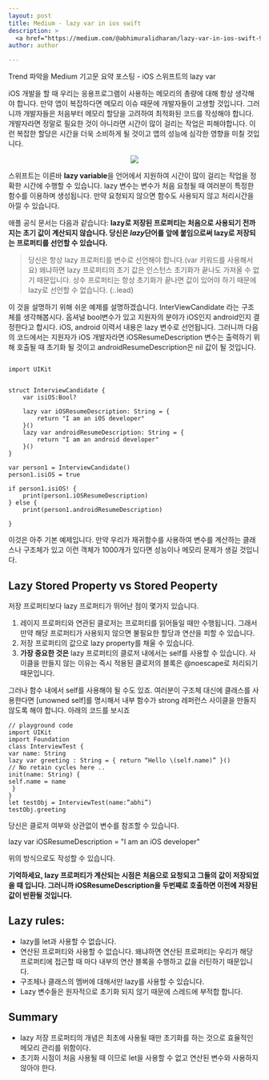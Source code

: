 ```yaml
---
layout: post
title: Medium - lazy var in ios swift
description: >
  <a href="https://medium.com/@abhimuralidharan/lazy-var-in-ios-swift-96c75cb8a13a">원문 - Abhimuralidharan</a>
author: author

---
```


Trend 파악을 Medium 기고문 요약 포스팅 - iOS 스위프트의 lazy var

iOS 개발을 할 때 우리는 응용프로그램이 사용하는 메모리의 총량에 대해 항상 생각해야 합니다. 만약 앱이 복잡하다면 메모리 이슈 때문에 개발자들이 고생할 것입니다. 그러니까 개발자들은 처음부터 메모리 할당을 고려하여 최적화된 코드를 작성해야 합니다. 개발자라면 정말로 필요한 것이 아니라면 시간이 많이 걸리는 작업은 피해야합니다. 이런 복잡한 할당은 시간을 더욱 소비하게 될 것이고 앱의 성능에 심각한 영향을 미칠 것입니다.

<center>
<img src="https://miro.medium.com/max/1400/1*HRKGc4RHwRXiyIHOzlpKbA.png"/>
</center>

스위프트는 이른바 <b>lazy variable</b>을 언어에서 지원하여 시간이 많이 걸리는 작업을 정확한 시간에 수행할 수 있습니다. lazy 변수는 변수가 처음 요청될 때 여러분이 특정한 함수를 이용하며 생성됩니다. 만약 요청되지 않으면 함수도 사용되지 않고 처리시간을 아낄 수 있습니다.

애플 공식 문서는 다음과 같습니다:
<b>lazy로 저장된 프로퍼티는 처음으로 사용되기 전까지는 초기 값이 계산되지 않습니다. 당신은 <i>lazy</i>단어를 앞에 붙임으로써 lazy로 저장되는 프로퍼티를 선언할 수 있습니다.</b>

> 당신은 항상 lazy 프로퍼티를 변수로 선언해야 합니다.(var 키워드를 사용해서요) 왜냐하면 lazy 프로퍼티의 초기 값은 인스턴스 초기화가 끝나도 가져올 수 없기 때문입니다. 상수 프로퍼티는 항상 초기화가 끝나면 값이 있어야 하기 때문에 lazy로 선언할 수 없습니다.
{:.lead}

이 것을 설명하기 위해 쉬운 예제를 설명하겠습니다. InterViewCandidate 라는 구조체를 생각해봅시다. 옵셔널 bool변수가 있고 지원자의 분야가 iOS인지 android인지 결정한다고 합시다. iOS, android 이력서 내용은 lazy 변수로 선언됩니다. 그러니까 다음의 코드에서는 지원자가 iOS 개발자라면 iOSResumeDescription 변수는 출력하기 위해 호출될 때 초기화 될 것이고 androidResumeDescription은 nil 값이 될 것입니다.

```

import UIKit


struct InterviewCandidate {
    var isiOS:Bool?

    lazy var iOSResumeDescription: String = {
        return "I am an iOS developer"
    }()
    lazy var androidResumeDescription: String = {
        return "I am an android developer"
    }()
}

var person1 = InterviewCandidate()
person1.isiOS = true

if person1.isiOS! {
    print(person1.iOSResumeDescription)
} else {
    print(person1.androidResumeDescription)

}
```

이것은 아주 기본 예제입니다. 만약 우리가 재귀함수를 사용하여 변수를 계산하는 클래스나 구조체가 있고 이런 객체가 1000개가 있다면 성능이나 메모리 문제가 생길 것입니다.

## Lazy Stored Property vs Stored Peoperty
저장 프로퍼티보다 lazy 프로퍼티가 뛰어난 점이 몇가지 있습니다.

1. 레이지 프로퍼티와 연관된 클로저는 프로퍼티를 읽어들일 때만 수행됩니다. 그래서 만약 해당 프로퍼티가 사용되지 않으면 불필요한 할당과 연산을 피할 수 있습니다.
1. 저장 프로퍼티의 값으로 lazy property를 채울 수 있습니다.
1. <b>가장 중요한 것은</b> lazy 프로퍼티의 클로저 내에서는 self를 사용할 수 있습니다. 사이클을 만들지 않는 이유는 즉시 적용된 클로저의 블록은 \@noescape로 처리되기 때문입니다.

그러나 함수 내에서 self를 사용해야 될 수도 있죠. 여러분이 구조체 대신에 클래스를 사용한다면 [unowned self]를 명시해서 내부 함수가 strong 레퍼런스 사이클을 만들지 않도록 해야 합니다. 아래의 코드를 보시죠

```
// playground code
import UIKit
import Foundation
class InterviewTest {
var name: String
lazy var greeting : String = { return “Hello \(self.name)” }()
// No retain cycles here ..
init(name: String) {
self.name = name
 }
}
let testObj = InterviewTest(name:”abhi”)
testObj.greeting
```

당신은 클로저 여부와 상관없이 변수를 참조할 수 있습니다.

lazy var iOSResumeDescription = "I am an iOS developer"

위의 방식으로도 작성할 수 있습니다.

<b>기억하세요, lazy 프로퍼티가 계산되는 시점은 처음으로 요청되고 그들의 값이 저장되었을 때 입니다. 그러니까 iOSResumeDescription을 두번째로 호출하면 이전에 저장된 값이 반환될 것입니다.</b>

## Lazy rules:
* lazy를 let과 사용할 수 없습니다.
* 연산된 프로퍼티와 사용할 수 없습니다. 왜냐하면 연산된 프로퍼티는 우리가 해당 프로퍼티에 접근할 때 마다 내부의 연산 블록을 수행하고 값을 러틴하기 때문입니다.
* 구조체나 클래스의 멤버에 대해서만 lazy를 사용할 수 있습니다.
* Lazy 변수들은 원자적으로 초기화 되지 않기 때문에 스레드에 부적합 합니다.

## Summary
* lazy 저장 프로퍼티의 개념은 최초에 사용될 때만 초기화를 하는 것으로 효율적인 메모리 관리를 위함이다.
* 초기화 시점이 처음 사용될 때 이므로 let을 사용할 수 없고 연산된 변수와 사용하지 않아야 한다.
